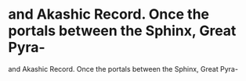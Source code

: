 # and Akashic Record. Once the portals between the Sphinx, Great Pyra-

and Akashic Record. Once the portals between the Sphinx, Great Pyra-